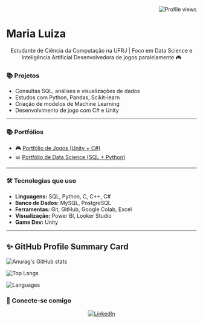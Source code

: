 <p align="right">
  <img src="https://komarev.com/ghpvc/?username=marialuiza&color=blue" alt="Profile views" />
</p>
<h1 align="left">Maria Luiza</h1>
<p align="center">
  Estudante de Ciência da Computação na UFRJ | Foco em Data Science e Inteligência Artificial  
  Desenvolvedora de jogos paralelamente 🎮
</p>

### 📚 Projetos

- Consultas SQL, análises e visualizações de dados
- Estudos com Python, Pandas, Scikit-learn
- Criação de modelos de Machine Learning
- Desenvolvimento de jogo com C# e Unity 

---

### 📚 Portfólios

- 🎮 [Portfólio de Jogos (Unity + C#)](https://github.com/seuusuario/portfolio-games)  
- 📊 [Portfólio de Data Science (SQL + Python)](https://github.com/marialuizapf/Data-Science-portfolio)

---

### 🛠️ Tecnologias que uso

- **Linguagens:** SQL, Python, C, C++, C#  
- **Banco de Dados:** MySQL, PostgreSQL  
- **Ferramentas:** Git, GitHub, Google Colab, Excel  
- **Visualização:** Power BI, Looker Studio  
- **Game Dev:** Unity

---

## ✨ GitHub Profile Summary Card

![Anurag's GitHub stats](https://github-readme-stats.vercel.app/api?username=marialuizapf&show_icons=true&theme=tokyonight)

![Top Langs](https://github-readme-stats.vercel.app/api/top-langs/?username=marialuiza&layout=compact)

![Languages](https://github-profile-summary-cards.vercel.app/api/cards/most-commit-language?username=marialuizapf&theme=tokyonight)

### 👋 Conecte-se comigo

<p align="center">
  <a href="https://www.linkedin.com/in/maria-luiza-pinheiro-3a1b15305" target="_blank">
    <img src="https://img.shields.io/badge/-LinkedIn-0e76a8?style=for-the-badge&logo=linkedin&logoColor=white" alt="LinkedIn">
  </a>
</p>

